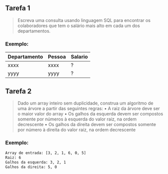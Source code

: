 ## Tarefa 1
> Escreva uma consulta usando linguagem SQL para encontrar os colaboradores que tem o salário mais alto em cada um dos departamentos.

### Exemplo:
| Departamento | Pessoa | Salario |
| ------ | ------ | ------ |
| xxxx | xxxx | ? |
| yyyy | yyyy | ? |

## Tarefa 2
> Dado um array inteiro sem duplicidade, construa um algoritmo de uma árvore a partir das seguintes regras:
•	A raiz da árvore deve ser o maior valor do array
•	Os galhos da esquerda devem ser compostos somente por números à esquerda do valor raiz, na ordem decrescente
•	Os galhos da direita devem ser compostos somente por número à direita do valor raiz, na ordem decrescente

### Exemplo:
```sh
Array de entrada: [3, 2, 1, 6, 0, 5]
Raiz: 6
Galhos da esquerda: 3, 2, 1
Galhos da direita: 5, 0
```